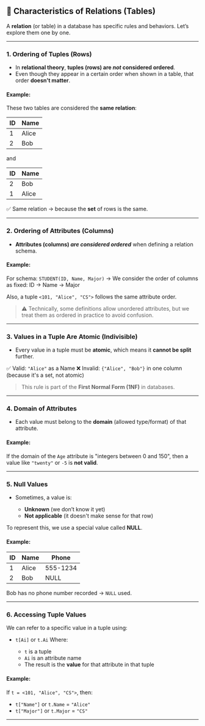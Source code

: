 
## 📌 Characteristics of Relations (Tables)

A **relation** (or table) in a database has specific rules and behaviors. Let’s explore them one by one.

---

### 1. **Ordering of Tuples (Rows)**

* In **relational theory**, **tuples (rows) are *not* considered ordered**.
* Even though they appear in a certain order when shown in a table, that order **doesn't matter**.

#### Example:

These two tables are considered the **same relation**:

| ID | Name  |
| -- | ----- |
| 1  | Alice |
| 2  | Bob   |

and

| ID | Name  |
| -- | ----- |
| 2  | Bob   |
| 1  | Alice |

✅ Same relation → because the **set** of rows is the same.

---

### 2. **Ordering of Attributes (Columns)**

* **Attributes (columns) *are considered ordered*** when defining a relation schema.

#### Example:

For schema: `STUDENT(ID, Name, Major)`
→ We consider the order of columns as fixed: ID → Name → Major

Also, a tuple `<101, "Alice", "CS">` follows the same attribute order.

> ⚠️ Technically, some definitions allow unordered attributes, but we treat them as ordered in practice to avoid confusion.

---

### 3. **Values in a Tuple Are Atomic (Indivisible)**

* Every value in a tuple must be **atomic**, which means it **cannot be split** further.

✅ Valid: `"Alice"` as a Name
❌ Invalid: `{"Alice", "Bob"}` in one column (because it's a set, not atomic)

> This rule is part of the **First Normal Form (1NF)** in databases.

---

### 4. **Domain of Attributes**

* Each value must belong to the **domain** (allowed type/format) of that attribute.

#### Example:

If the domain of the `Age` attribute is "integers between 0 and 150",
then a value like `"twenty"` or `-5` is **not valid**.

---

### 5. **Null Values**

* Sometimes, a value is:

  * **Unknown** (we don’t know it yet)
  * **Not applicable** (it doesn't make sense for that row)

To represent this, we use a special value called **NULL**.

#### Example:

| ID | Name  | Phone    |
| -- | ----- | -------- |
| 1  | Alice | 555-1234 |
| 2  | Bob   | NULL     |

Bob has no phone number recorded → `NULL` used.

---

### 6. **Accessing Tuple Values**

We can refer to a specific value in a tuple using:

* `t[Ai]` or `t.Ai`
  Where:

  * `t` is a tuple
  * `Ai` is an attribute name
  * The result is the **value** for that attribute in that tuple

#### Example:

If `t = <101, "Alice", "CS">`, then:

* `t["Name"]` or `t.Name` = `"Alice"`
* `t["Major"]` or `t.Major` = `"CS"`

---
